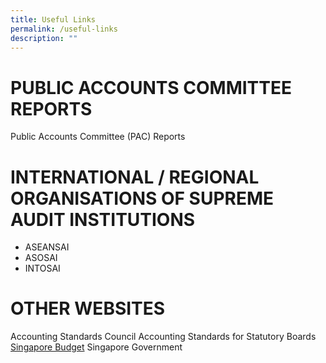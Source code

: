 ```yaml
---
title: Useful Links
permalink: /useful-links
description: ""
---
```

# PUBLIC ACCOUNTS COMMITTEE REPORTS
Public Accounts Committee (PAC) Reports

# INTERNATIONAL / REGIONAL ORGANISATIONS OF SUPREME AUDIT INSTITUTIONS
- ASEANSAI
- ASOSAI
- INTOSAI

# OTHER WEBSITES
Accounting Standards Council
Accounting Standards for Statutory Boards
[Singapore Budget](https://www.mof.gov.sg/singaporebudget)
Singapore Government
